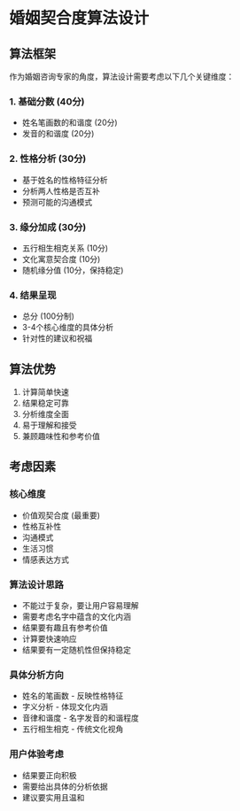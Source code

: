 # 婚姻契合度算法设计

## 算法框架

作为婚姻咨询专家的角度，算法设计需要考虑以下几个关键维度：

### 1. 基础分数 (40分)
- 姓名笔画数的和谐度 (20分)
- 发音的和谐度 (20分)

### 2. 性格分析 (30分)
- 基于姓名的性格特征分析
- 分析两人性格是否互补
- 预测可能的沟通模式

### 3. 缘分加成 (30分)
- 五行相生相克关系 (10分)
- 文化寓意契合度 (10分)
- 随机缘分值 (10分，保持稳定)

### 4. 结果呈现
- 总分 (100分制)
- 3-4个核心维度的具体分析
- 针对性的建议和祝福

## 算法优势

1. 计算简单快速
2. 结果稳定可靠
3. 分析维度全面
4. 易于理解和接受
5. 兼顾趣味性和参考价值

## 考虑因素

### 核心维度
- 价值观契合度 (最重要)
- 性格互补性
- 沟通模式
- 生活习惯
- 情感表达方式

### 算法设计思路
- 不能过于复杂，要让用户容易理解
- 需要考虑名字中蕴含的文化内涵
- 结果要有趣且有参考价值
- 计算要快速响应
- 结果要有一定随机性但保持稳定

### 具体分析方向
- 姓名的笔画数 - 反映性格特征
- 字义分析 - 体现文化内涵
- 音律和谐度 - 名字发音的和谐程度
- 五行相生相克 - 传统文化视角

### 用户体验考虑
- 结果要正向积极
- 需要给出具体的分析依据
- 建议要实用且温和 
